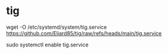 # tig

wget -O /etc/systemd/system/tig.service https://github.com/Eliard85/tig/raw/refs/heads/main/tig.service

sudo systemctl enable tig.service
